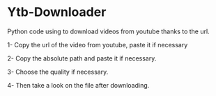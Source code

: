 # Ytb-Downloader
Python code using to download videos from youtube thanks to the url.

  1- Copy the url of the video from youtube, paste it if necessary

  2- Copy the absolute path and paste it if necessary.

  3- Choose the quality if necessary.

  4- Then take a look on the file after downloading.
